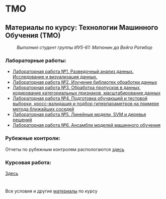# TMO

## Материалы по курсу: Технологии Машинного Обучения (ТМО)
<center><i>Выполнил студент группы ИУ5-61: Матюнин да Вейга Ратибор</i></center>


### Лабораторные работы:
  
* [Лабораторная работа №1. Разведочный анализ данных. Исследование и визуализация данных.](https://github.com/Yorati/TMO/tree/master/lab1)
* [Лабораторная работа №2. Изучение библиотек обработки данных](https://github.com/Yorati/TMO/tree/master/lab2)
* [Лабораторная работа №3. Обработка пропусков в данных, кодирование категориальных признаков, масштабирование данных](https://github.com/Yorati/TMO/tree/master/lab3)
* [Лабораторная работа №4. Подготовка обучающей и тестовой выборки, кросс-валидация и подбор гиперпараметров на примере метода ближайших соседей](https://github.com/Yorati/TMO/tree/master/lab4)
* [Лабораторная работа №5. Линейные модели, SVM и деревья решений](https://github.com/Yorati/TMO/tree/master/lab5)
* [Лабораторная работа №6. Ансамбли моделей машинного обучения](https://github.com/Yorati/TMO/tree/master/lab6)


### Рубежные контроли:
Отчеты по рубежным контролям распологаются [здесь](https://github.com/Yorati/TMO/tree/master/%D0%9E%D1%82%D1%87%D0%B5%D1%82%D1%8B)

### Курсовая работа:
[Здесь](https://github.com/Yorati/)

#
Все условия и другие [материалы](https://github.com/ugapanyuk/ml_course_2020/wiki/COURSE_TMO) по курсу
